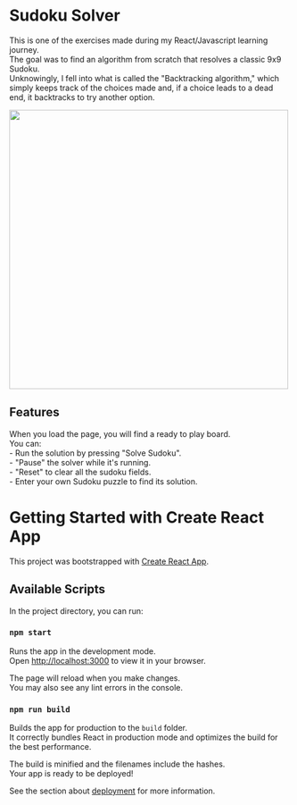 # Sudoku Solver

This is one of the exercises made during my React/Javascript learning journey.<br>
The goal was to find an algorithm from scratch that resolves a classic 9x9 Sudoku. <br>Unknowingly, I fell into what is called the "Backtracking algorithm," which simply keeps track of the choices made and, if a choice leads to a dead end, it backtracks to try another option.

<img src="https://github.com/IChrono/sudoku-Solver/assets/110775233/fb7fd66e-0ffd-44d9-8e41-c770ad7c59ac" width="500">


## Features

When you load the page, you will find a ready to play board. <br>
You can:<br> - Run the solution by pressing "Solve Sudoku". <br> - "Pause" the solver while it's running. <br> - "Reset" to clear all the sudoku fields. <br> - Enter your own Sudoku puzzle to find its solution.

# Getting Started with Create React App

This project was bootstrapped with [Create React App](https://github.com/facebook/create-react-app).

## Available Scripts

In the project directory, you can run:

### `npm start`

Runs the app in the development mode.\
Open [http://localhost:3000](http://localhost:3000) to view it in your browser.

The page will reload when you make changes.\
You may also see any lint errors in the console.

### `npm run build`

Builds the app for production to the `build` folder.\
It correctly bundles React in production mode and optimizes the build for the best performance.

The build is minified and the filenames include the hashes.\
Your app is ready to be deployed!

See the section about [deployment](https://facebook.github.io/create-react-app/docs/deployment) for more information.
